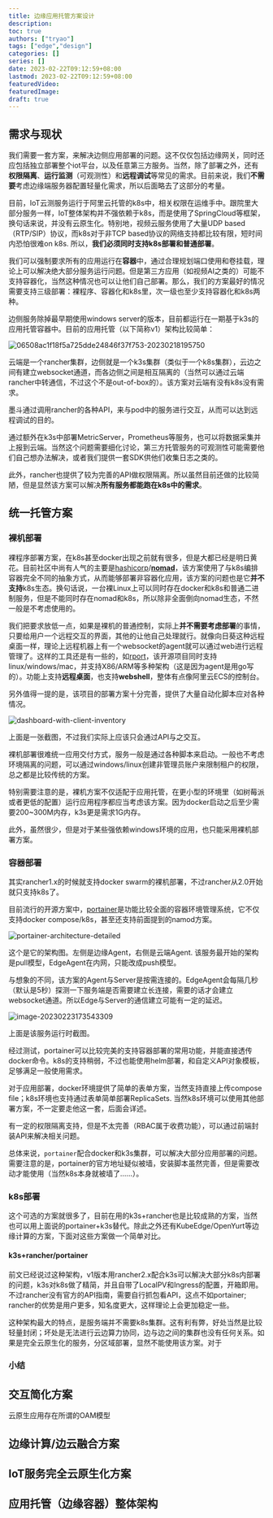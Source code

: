 ```yaml
---
title: 边缘应用托管方案设计
description:
toc: true
authors: ["tryao"]
tags: ["edge","design"]
categories: []
series: []
date: 2023-02-22T09:12:59+08:00
lastmod: 2023-02-22T09:12:59+08:00
featuredVideo:
featuredImage:
draft: true
---
```


## 需求与现状

我们需要一套方案，来解决边侧应用部署的问题。这不仅仅包括边缘网关，同时还应包括独立部署整个iot平台，以及任意第三方服务。当然，除了部署之外，还有**权限隔离**、**运行监测**（可观测性）和**远程调试**等常见的需求。目前来说，我们**不需要**考虑边缘端服务器配置轻量化需求，所以后面略去了这部分的考量。

目前，IoT云测服务运行于阿里云托管的k8s中，相关权限在运维手中。跟院里大部分服务一样，IoT整体架构并不强依赖于k8s，而是使用了SpringCloud等框架，换句话来说，并没有云原生化。特别地，视频云服务使用了大量UDP based（RTP/SIP）协议，而k8s对于非TCP based协议的网络支持都比较有限，短时间内恐怕很难on k8s. 所以，**我们必须同时支持k8s部署和普通部署**。

我们可以强制要求所有的应用运行在**容器**中，通过合理规划端口使用和卷挂载，理论上可以解决绝大部分服务运行问题。但是第三方应用（如视频AI之类的）可能不支持容器化，当然这种情况也可以让他们自己部署。那么，我们的方案最好的情况需要支持三级部署：裸程序、容器化和k8s里，次一级也至少支持容器化和k8s两种。

边侧服务除掉最早期使用windows server的版本，目前都运行在一期基于k3s的应用托管容器中。目前的应用托管（以下简称v1）架构比较简单：

![06508ac1f18f5a725dde24846f37f753-20230218195750](https://csceciti-iot-devfile.oss-cn-shenzhen.aliyuncs.com/docs/06508ac1f18f5a725dde24846f37f753-20230218195750.png)

云端是一个rancher集群，边侧就是一个k3s集群（类似于一个k8s集群），云边之间有建立websocket通道，而各边侧之间是相互隔离的（当然可以通过云端rancher中转通信，不过这个不是out-of-box的）。该方案对云端有没有k8s没有需求。

墨斗通过调用rancher的各种API，来与pod中的服务进行交互，从而可以达到远程调试的目的。

通过额外在k3s中部署MetricServer，Prometheus等服务，也可以将数据采集并上报到云端。当然这个问题需要细化讨论，第三方托管服务的可观测性可能需要他们自己想办法解决，或者我们提供一套SDK供他们收集日志之类的。

此外，rancher也提供了较为完善的API做权限隔离。所以虽然目前还做的比较简陋，但是显然该方案可以解决**所有服务都能跑在k8s中的需求**。

## 统一托管方案

### 裸机部署

裸程序部署方案，在k8s甚至docker出现之前就有很多，但是大都已经是明日黄花。目前社区中尚有人气的主要是[hashicorp](https://github.com/hashicorp)/**[nomad](https://github.com/hashicorp/nomad)**，该方案使用了与k8s编排容器完全不同的抽象方式，从而能够部署非容器化应用，该方案的问题也是它**并不支持**k8s生态。换句话说，一台裸Linux上可以同时存在docker和k8s和普通二进制服务，但是不能同时存在nomad和k8s，所以除非全面倒向nomad生态，不然一般是不考虑使用的。

我们把要求放低一点，如果是裸机的普通控制，实际上**并不需要考虑部署**的事情，只要给用户一个远程交互的界面，其他的让他自己处理就行。就像向日葵这种远程桌面一样，理论上远程机器上有一个websocket的agent就可以通过web进行远程管理了。这样的工具还是有一些的，如[rport](https://github.com/cloudradar-monitoring/rport)，该开源项目同时支持linux/windows/mac，并支持X86/ARM等多种架构（这是因为agent是用go写的）。功能上支持**远程桌面**，也支持**webshell**，整体有点像阿里云ECS的控制台。

另外值得一提的是，该项目的部署方案十分完善，提供了大量自动化脚本应对各种情况。

![dashboard-with-client-inventory](https://csceciti-iot-devfile.oss-cn-shenzhen.aliyuncs.com/docs/dashboard-with-client-inventory.jpg)

上面是一张截图，不过我们实际上应该只会通过API与之交互。

裸机部署很难统一应用交付方式，服务一般是通过各种脚本来启动。一般也不考虑环境隔离的问题，可以通过windows/linux创建非管理员账户来限制租户的权限，总之都是比较传统的方案。

特别需要注意的是，裸机方案不仅适配于应用托管，在更小型的环境里（如树莓派或者更低的配置）运行应用程序都应当考虑该方案。因为docker启动之后至少需要200~300M内存，k3s更是需求1G内存。

此外，虽然很少，但是对于某些强依赖windows环境的应用，也只能采用裸机部署方案。

### 容器部署

其实rancher1.x的时候就支持docker swarm的裸机部署，不过rancher从2.0开始就只支持k8s了。

目前流行的开源方案中，[portainer](https://www.portainer.io/)是功能比较全面的容器环境管理系统，它不仅支持docker compose/k8s，甚至还支持前面提到的namod方案。

![portainer-architecture-detailed](https://csceciti-iot-devfile.oss-cn-shenzhen.aliyuncs.com/docs/portainer-architecture-detailed.png)

这个是它的架构图。左侧是边缘Agent，右侧是云端Agent. 该服务最开始的架构是pull模型，EdgeAgent在内网，只能改成push模型。

与想象的不同，该方案的Agent与Server是按需连接的。EdgeAgent会每隔几秒（默认是5秒）探测一下服务端是否需要建立长连接，需要的话才会建立websocket通道。所以Edge与Server的通信建立可能有一定的延迟。

![image-20230223173543309](https://csceciti-iot-devfile.oss-cn-shenzhen.aliyuncs.com/docs/image-20230223173543309.png)

上面是该服务运行时截图。

经过测试，portainer可以比较完美的支持容器部署的常用功能，并能直接透传docker命令。k8s的支持稍弱，不过也能使用helm部署，和自定义API对象模板，足够满足一般使用需求。

对于应用部署，docker环境提供了简单的表单方案，当然支持直接上传compose file；k8s环境也支持通过表单简单部署ReplicaSets. 当然k8s环境可以使用其他部署方案，不一定要走他这一套，后面会详述。

有一定的权限隔离支持，但是不太完善（RBAC属于收费功能），可以通过前端封装API来解决相关问题。

总体来说，`portainer`配合docker和k3s集群，可以解决大部分应用部署的问题。需要注意的是，portainer的官方地址疑似被墙，安装脚本虽然完善，但是需要改动才能使用（当然k8s本身就被墙了……）。

### k8s部署

这个可选的方案就很多了，目前在用的k3s+rancher也是比较成熟的方案，当然也可以用上面说的portainer+k3s替代。除此之外还有KubeEdge/OpenYurt等边缘计算的方案，下面对这些方案做一个简单对比。

#### k3s+rancher/portainer

前文已经说过这种架构，v1版本用rancher2.x配合k3s可以解决大部分k8s内部署的问题，k3s对k8s做了精简，并且自带了LocalPV和Ingress的配置，开箱即用。不过rancher没有官方的API指南，需要自行抓包看API，这点不如portainer; rancher的优势是用户更多，知名度更大，这样理论上会更加稳定一些。

这种架构最大的特点，是服务端并不需要k8s集群。这有利有弊，好处当然是比较轻量封闭；坏处是无法进行云边算力协同，边与边之间的集群也没有任何关系。如果是完全云原生化的服务，分区域部署，显然不能使用该方案。对于

### 小结

## 交互简化方案

云原生应用存在所谓的OAM模型

## 边缘计算/边云融合方案

## IoT服务完全云原生化方案

## 应用托管（边缘容器）整体架构

